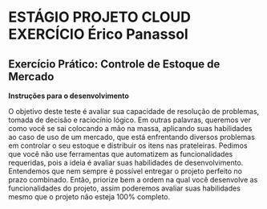 # ESTÁGIO PROJETO CLOUD EXERCÍCIO Érico Panassol

## Exercício Prático: Controle de Estoque de Mercado 

**Instruções para o desenvolvimento**

O objetivo deste teste é avaliar sua capacidade de resolução de 
problemas, tomada de decisão e raciocínio lógico. Em outras palavras, 
queremos ver como você se sai colocando a mão na massa, aplicando suas 
habilidades ao caso de uso de um mercado, que está enfrentando diversos 
problemas em controlar o seu estoque e distribuir os itens nas prateleiras. 
Pedimos que você não use ferramentas que automatizem as funcionalidades 
requeridas, pois a ideia é avaliar suas habilidades de desenvolvimento. 
Entendemos que nem sempre é possível entregar o projeto perfeito no 
prazo combinado. Então, priorize bem a ordem na qual você desenvolve as 
funcionalidades do projeto, assim poderemos avaliar suas habilidades mesmo 
que o projeto não esteja 100% completo. 
